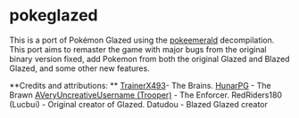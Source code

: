 # pokeglazed

This is a port of Pokémon Glazed using the [pokeemerald](https://github.com/pret/pokeemerald) decompilation. This port aims to remaster the game with major bugs from the original binary version fixed, add Pokemon from both the original Glazed and Blazed Glazed, and some other new features. 

**Credits and attributions: **
[TrainerX493](https://github.com/TrainerX493)- The Brains.
[HunarPG](https://github.com/HunarPG) - The Brawn
[AVeryUncreativeUsername (Trooper)](https://github.com/NCRTrooper) - The Enforcer.
RedRiders180 (Lucbui) - Original creator of Glazed.
Datudou - Blazed Glazed creator
